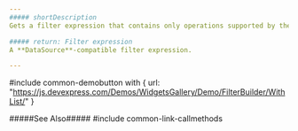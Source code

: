 ```yaml
---
##### shortDescription
Gets a filter expression that contains only operations supported by the **DataSource**.

##### return: Filter expression
A **DataSource**-compatible filter expression.

---
```

#include common-demobutton with {
    url: "https://js.devexpress.com/Demos/WidgetsGallery/Demo/FilterBuilder/WithList/"
}

#####See Also#####
#include common-link-callmethods